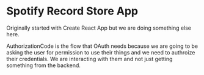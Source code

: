 # Spotify Record Store App

Originally started with Create React App but we are doing something else here.

AuthorizationCode is the flow that OAuth needs because we are going to be asking the user for permission to use their things and we need to authroize their credentials. We are interacting with them and not just getting something from the backend.